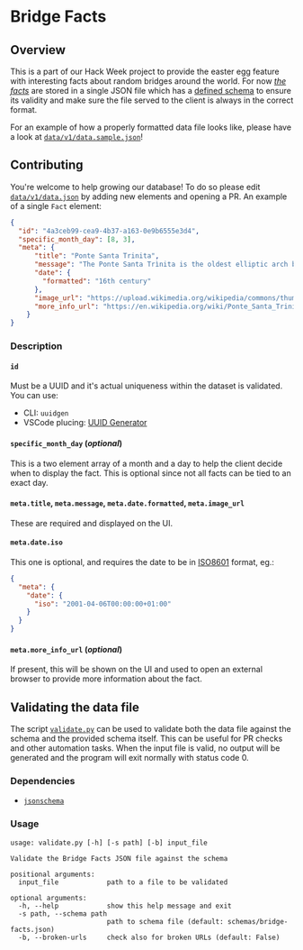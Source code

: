 # Bridge Facts

## Overview

This is a part of our Hack Week project to provide the easter egg feature with interesting facts about random bridges around the world. For now [*the facts*](data.json) are stored in a single JSON file which has a [defined schema](schemas/bridge-facts.json) to ensure its validity and make sure the file served to the client is always in the correct format.

For an example of how a properly formatted data file looks like, please have a look at [`data/v1/data.sample.json`](data/v1/data.sample.json)!

## Contributing

You're welcome to help growing our database! To do so please edit [`data/v1/data.json`](data/v1/data.json) by adding new elements and opening a PR. An example of a single `Fact` element:

```json
{
  "id": "4a3ceb99-cea9-4b37-a163-0e9b6555e3d4",
  "specific_month_day": [8, 3],
  "meta": {
      "title": "Ponte Santa Trinita",
      "message": "The Ponte Santa Trìnita is the oldest elliptic arch bridge in the world, characterised by three flattened ellipses. The outside spans each measure 29 m (95 ft) with the centre span being 32 m (105 ft) in length. On the night between 3 and 4 of August 1944, the bridge was destroyed by retreating German troops on the advance of the British 8th Army. The bridge was reconstructed in 1958 with original stones raised from the Arno or taken from the same quarry of Boboli gardens, under the direction of architect Riccardo Gizdulich, who examined florentine archives, and engineer Emilio Brizzi.",
      "date": {
        "formatted": "16th century"
      },
      "image_url": "https://upload.wikimedia.org/wikipedia/commons/thumb/5/58/The_British_Army_in_Italy_1944_NA17848.jpg/606px-The_British_Army_in_Italy_1944_NA17848.jpg",
      "more_info_url": "https://en.wikipedia.org/wiki/Ponte_Santa_Trinita"
    }
}
```

### Description

#### `id`

Must be a UUID and it's actual uniqueness within the dataset is validated. You can use:

- CLI: `uuidgen`
- VSCode plucing: [UUID Generator](https://marketplace.visualstudio.com/items?itemName=netcorext.uuid-generator)

#### `specific_month_day` (*optional*)

This is a two element array of a month and a day to help the client decide when to display the fact. This is optional since not all facts can be tied to an exact day.

#### `meta.title`, `meta.message`, `meta.date.formatted`, `meta.image_url`

These are required and displayed on the UI.

#### `meta.date.iso`

This one is optional, and requires the date to be in [ISO8601](https://www.iso.org/iso-8601-date-and-time-format.html) format, eg.:

```json
{
  "meta": {
    "date": {
      "iso": "2001-04-06T00:00:00+01:00"
    }
  }
}
```

#### `meta.more_info_url` (*optional*)

If present, this will be shown on the UI and used to open an external browser to provide more information about the fact.

## Validating the data file

The script [`validate.py`](validate.py) can be used to validate both the data file against the schema and the provided schema itself. This can be useful for PR checks and other automation tasks. When the input file is valid, no output will be generated and the program will exit normally with status code 0.

### Dependencies

* [`jsonschema`](https://github.com/python-jsonschema/jsonschema)

### Usage

```
usage: validate.py [-h] [-s path] [-b] input_file

Validate the Bridge Facts JSON file against the schema

positional arguments:
  input_file            path to a file to be validated

optional arguments:
  -h, --help            show this help message and exit
  -s path, --schema path
                        path to schema file (default: schemas/bridge-facts.json)
  -b, --broken-urls     check also for broken URLs (default: False)
```
